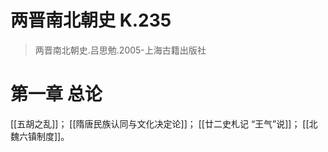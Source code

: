 # 两晋南北朝史 K.235
> 两晋南北朝史.吕思勉.2005-上海古籍出版社
# 第一章 总论
[[五胡之乱]]；
[[隋唐民族认同与文化决定论]]；
[[廿二史札记 “王气”说]]；
[[北魏六镇制度]]。
